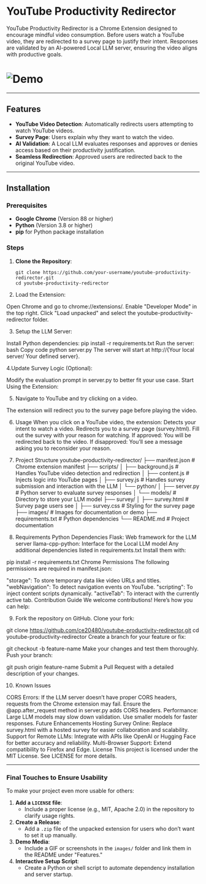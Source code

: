 # YouTube Productivity Redirector

YouTube Productivity Redirector is a Chrome Extension designed to encourage mindful video consumption. Before users watch a YouTube video, they are redirected to a survey page to justify their intent. Responses are validated by an AI-powered Local LLM server, ensuring the video aligns with productive goals.

# ![Demo](images/demo.gif) <!-- Optional: Include a GIF or image of the extension in action -->

---

## Features
- **YouTube Video Detection**: Automatically redirects users attempting to watch YouTube videos.
- **Survey Page**: Users explain why they want to watch the video.
- **AI Validation**: A Local LLM evaluates responses and approves or denies access based on their productivity justification.
- **Seamless Redirection**: Approved users are redirected back to the original YouTube video.

---

## Installation

### Prerequisites
- **Google Chrome** (Version 88 or higher)
- **Python** (Version 3.8 or higher)
- **pip** for Python package installation

### Steps
1. **Clone the Repository**:
   ```
   git clone https://github.com/your-username/youtube-productivity-redirector.git
   cd youtube-productivity-redirector
   ```
2. Load the Extension:

Open Chrome and go to chrome://extensions/.
Enable "Developer Mode" in the top right.
Click "Load unpacked" and select the youtube-productivity-redirector folder.

3. Setup the LLM Server:

Install Python dependencies:
pip install -r requirements.txt
Run the server:
bash
Copy code
python server.py
The server will start at http://{Your local server/ Your defined server}.

4.Update Survey Logic (Optional):

Modify the evaluation prompt in server.py to better fit your use case.
Start Using the Extension:

5. Navigate to YouTube and try clicking on a video. 

The extension will redirect you to the survey page before playing the video.

6. Usage
When you click on a YouTube video, the extension:
Detects your intent to watch a video.
Redirects you to a survey page (survey.html).
Fill out the survey with your reason for watching.
If approved:
You will be redirected back to the video.
If disapproved:
You’ll see a message asking you to reconsider your reason.

7. Project Structure
youtube-productivity-redirector/
├── manifest.json           # Chrome extension manifest
├── scripts/
│   ├── background.js       # Handles YouTube video detection and redirection
│   ├── content.js          # Injects logic into YouTube pages
│   ├── survey.js           # Handles survey submission and interaction with the LLM
│   └── python/
│       ├── server.py       # Python server to evaluate survey responses
│       └── models/         # Directory to store your LLM model
├── survey/
│   ├── survey.html         # Survey page users see
│   ├── survey.css          # Styling for the survey page
├── images/                 # Images for documentation or demo
├── requirements.txt        # Python dependencies
└── README.md               # Project documentation

8. Requirements
Python Dependencies
Flask: Web framework for the LLM server
llama-cpp-python: Interface for the Local LLM model
Any additional dependencies listed in requirements.txt
Install them with:

pip install -r requirements.txt
Chrome Permissions
The following permissions are required in manifest.json:

"storage": To store temporary data like video URLs and titles.
"webNavigation": To detect navigation events on YouTube.
"scripting": To inject content scripts dynamically.
"activeTab": To interact with the currently active tab.
Contribution Guide
We welcome contributions! Here’s how you can help:

9. Fork the repository on GitHub.
Clone your fork:

git clone https://github.com/ce20480/youtube-productivity-redirector.git
cd youtube-productivity-redirector
Create a branch for your feature or fix:

git checkout -b feature-name
Make your changes and test them thoroughly.
Push your branch:

git push origin feature-name
Submit a Pull Request with a detailed description of your changes.

10. Known Issues

CORS Errors:
If the LLM server doesn’t have proper CORS headers, requests from the Chrome extension may fail.
Ensure the @app.after_request method in server.py adds CORS headers.
Performance:
Large LLM models may slow down validation. Use smaller models for faster responses.
Future Enhancements
Hosting Survey Online:
Replace survey.html with a hosted survey for easier collaboration and scalability.
Support for Remote LLMs:
Integrate with APIs like OpenAI or Hugging Face for better accuracy and reliability.
Multi-Browser Support:
Extend compatibility to Firefox and Edge.
License
This project is licensed under the MIT License. See LICENSE for more details.

---

### Final Touches to Ensure Usability

To make your project even more usable for others:
1. **Add a `LICENSE` file**:
   - Include a proper license (e.g., MIT, Apache 2.0) in the repository to clarify usage rights.
2. **Create a Release**:
   - Add a `.zip` file of the unpacked extension for users who don’t want to set it up manually.
3. **Demo Media**:
   - Include a GIF or screenshots in the `images/` folder and link them in the README under "Features."
4. **Interactive Setup Script**:
   - Create a Python or shell script to automate dependency installation and server startup.
